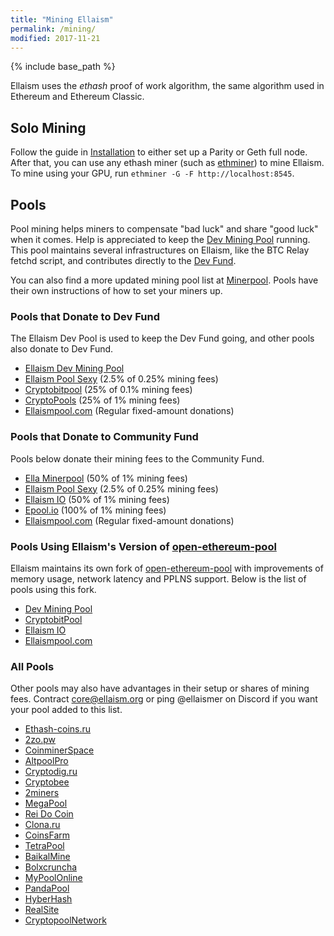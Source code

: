```yaml
---
title: "Mining Ellaism"
permalink: /mining/
modified: 2017-11-21
---
```


{% include base_path %}

Ellaism uses the *ethash* proof of work algorithm, the same algorithm used in
Ethereum and Ethereum Classic.

## Solo Mining

Follow the guide in [Installation](/install/) to either set up a Parity or Geth
full node. After that, you can use any ethash miner (such as
[ethminer](https://github.com/ethereum-mining/ethminer)) to mine Ellaism. To
mine using your GPU, run `ethminer -G -F http://localhost:8545`.

## Pools

Pool mining helps miners to compensate "bad luck" and share "good luck" when it comes. Help is appreciated to keep the [Dev Mining Pool](https://pool.ellaism.org) running. This pool maintains several infrastructures on Ellaism, like the BTC Relay fetchd script, and contributes directly to the [Dev Fund](https://ellaism.org/donations/).

You can also find a more updated mining pool list at
[Minerpool](https://minerpool.net/pools/ellaism/). Pools have their own
instructions of how to set your miners up.

### Pools that Donate to Dev Fund

The Ellaism Dev Pool is used to keep the Dev Fund going, and other pools also
donate to Dev Fund.

* [Ellaism Dev Mining Pool](https://pool.ellaism.org)
* [Ellaism Pool Sexy](http://ella.pool.sexy) (2.5% of 0.25% mining fees)
* [Cryptobitpool](http://ella.cryptobitpool.eu) (25% of 0.1% mining fees)
* [CryptoPools](http://ella.cryptopools.info) (25% of 1% mining fees)
* [Ellaismpool.com](http://ellaismpool.com) (Regular fixed-amount donations)

### Pools that Donate to Community Fund

Pools below donate their mining fees to the Community Fund.

* [Ella Minerpool](http://ella.minerpool.net) (50% of 1% mining fees)
* [Ellaism Pool Sexy](http://ella.pool.sexy) (2.5% of 0.25% mining fees)
* [Ellaism IO](http://pool.ellaism.io) (50% of 1% mining fees)
* [Epool.io](http://ella.epool.io) (100% of 1% mining fees)
* [Ellaismpool.com](http://ellaismpool.com) (Regular fixed-amount donations)

### Pools Using Ellaism's Version of [open-ethereum-pool](https://github.com/ellaism/open-ethereum-pool)

Ellaism maintains its own fork of [open-ethereum-pool](https://github.com/ellaism/open-ethereum-pool) with improvements of memory usage, network latency and PPLNS support. Below is the list of pools using this fork.

* [Dev Mining Pool](https://pool.ellaism.org/)
* [CryptobitPool](http://ella.cryptobitpool.eu/)
* [Ellaism IO](http://pool.ellaism.io/)
* [Ellaismpool.com](http://ellaismpool.com)

### All Pools

Other pools may also have advantages in their setup or shares of mining fees. Contract [core@ellaism.org](mailto:core@ellaism.org) or ping @ellaismer on Discord if you want your pool added to this list.

* [Ethash-coins.ru](http://ella.ethash-coins.ru)
* [2zo.pw](http://ellaism.2zo.pw)
* [CoinminerSpace](http://ella.coinminer.space)
* [AltpoolPro](http://ella.altpool.pro)
* [Cryptodig.ru](http://ella-solo.cryptodig.ru)
* [Cryptobee](http://cryptobee.de)
* [2miners](https://2miners.com)
* [MegaPool](http://megapool.io/ella)
* [Rei Do Coin](https://ella.reidocoin.com.br/)
* [Clona.ru](http://clona.ru)
* [CoinsFarm](https://coins.farm/pools/ella)
* [TetraPool](https://ellaism.tetrapool.com/)
* [BaikalMine](http://ell.baikalmine.com)
* [Bolxcruncha](http://ella.bloxcruncha.io)
* [MyPoolOnline](https://ella.mypool.online)
* [PandaPool](https://pandapool.io/info/howtostart/ethash/19)
* [HyberHash](https://ella.hyperhash.net/)
* [RealSite](https://mine-ella.real-site.com/)
* [CryptopoolNetwork](http://ella.cryptopool.network/)
